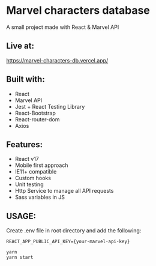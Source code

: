 # Marvel characters database

A small project made with React & Marvel API

## Live at:

https://marvel-characters-db.vercel.app/

## Built with:

- React
- Marvel API
- Jest + React Testing Library
- React-Bootstrap
- React-router-dom
- Axios

## Features:

- React v17
- Mobile first approach
- IE11+ compatible
- Custom hooks
- Unit testing
- Http Service to manage all API requests
- Sass variables in JS

## USAGE:

Create .env file in root directory and add the following:

```
REACT_APP_PUBLIC_API_KEY={your-marvel-api-key}
```

```
yarn
yarn start
```
